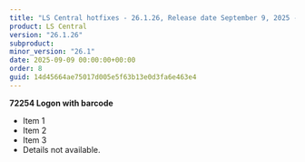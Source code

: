 ```yaml
---
title: "LS Central hotfixes - 26.1.26, Release date September 9, 2025 - Hotfixes"
product: LS Central
version: "26.1.26"
subproduct: 
minor_version: "26.1"
date: 2025-09-09 00:00:00+00:00
order: 8
guid: 14d45664ae75017d005e5f63b13e0d3fa6e463e4
---
```


**72254 Logon with barcode**- Item 1- Item 2- Item 3- Details not available.
